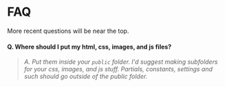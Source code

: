 # FAQ

More recent questions will be near the top.

#### Q. Where should I put my html, css, images, and js files?

> _A. Put them inside your `public` folder. I'd suggest making subfolders for your css, images, and js stuff. Partials, constants, settings and such should go outside of the public folder._ 
